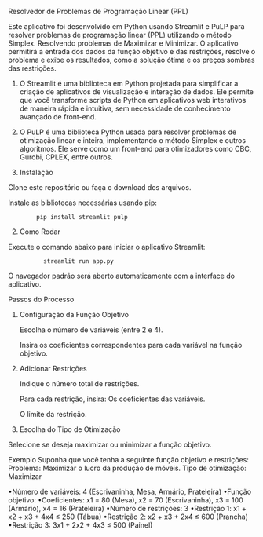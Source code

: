 Resolvedor de Problemas de Programação Linear (PPL) 

Este aplicativo foi desenvolvido em Python usando Streamlit e PuLP para resolver problemas de programação linear (PPL) utilizando o método Simplex. Resolvendo problemas de Maximizar e Minimizar. O aplicativo permitirá a entrada dos dados da função objetivo e das restrições, resolve o problema e exibe os resultados, como a solução ótima e os preços sombras das restrições. 
  1. O Streamlit é uma biblioteca em Python projetada para simplificar a criação de aplicativos de visualização e interação de dados. Ele permite que você transforme scripts de Python em aplicativos web interativos de maneira rápida e intuitiva, sem necessidade de conhecimento avançado de front-end.
  2. O PuLP é uma biblioteca Python usada para resolver problemas de otimização linear e inteira, implementando o método Simplex e outros algoritmos. Ele serve como um front-end para otimizadores como CBC, Gurobi, CPLEX, entre outros.

  

1. Instalação 

Clone este repositório ou faça o download dos arquivos. 

Instale as bibliotecas necessárias usando pip: 

            pip install streamlit pulp 

  

2. Como Rodar 

Execute o comando abaixo para iniciar o aplicativo Streamlit: 

              streamlit run app.py 

O navegador padrão será aberto automaticamente com a interface do aplicativo. 

  
Passos do Processo 

1. Configuração da Função Objetivo 

   Escolha o número de variáveis (entre 2 e 4). 

   Insira os coeficientes correspondentes para cada variável na função objetivo. 

  

2. Adicionar Restrições 

   Indique o número total de restrições. 

   Para cada restrição, insira: Os coeficientes das variáveis. 

   O limite da restrição. 

  
3. Escolha do Tipo de Otimização 
  
  Selecione se deseja maximizar ou minimizar a função objetivo. 


Exemplo 
Suponha que você tenha a seguinte função objetivo e restrições: 
Problema: Maximizar o lucro da produção de móveis. 
Tipo de otimização: Maximizar 

   •Número de variáveis: 4 (Escrivaninha, Mesa, Armário, Prateleira) 
   •Função objetivo: 
   •Coeficientes: x1 = 80 (Mesa), x2 = 70 (Escrivaninha), x3 = 100 (Armário), x4 = 16 (Prateleira) 
   •Número de restrições: 3 
   •Restrição 1: x1 + x2 + x3 + 4x4 ≤ 250 (Tábua) 
   •Restrição 2: x2 + x3 + 2x4 ≤ 600 (Prancha) 
   •Restrição 3: 3x1 + 2x2 + 4x3 ≤ 500 (Painel) 

 
